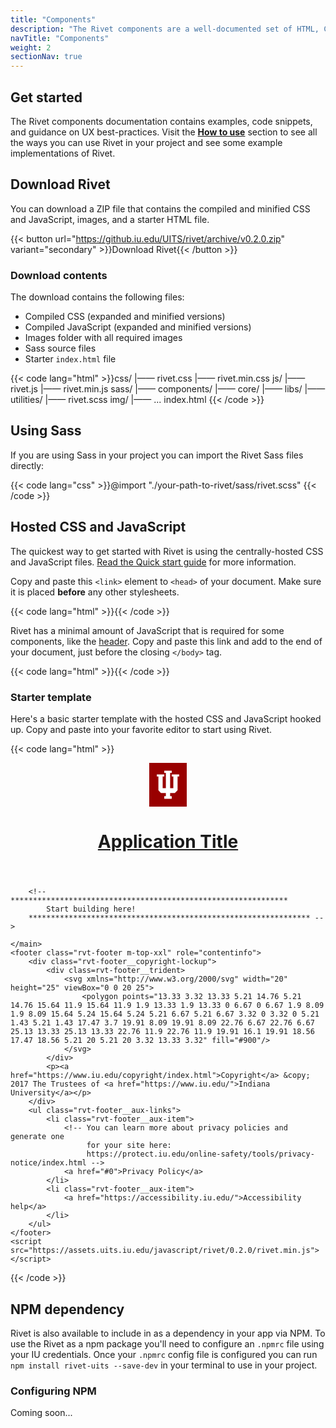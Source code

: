 ```yaml
---
title: "Components"
description: "The Rivet components are a well-documented set of HTML, CSS, and JavaScript assets."
navTitle: "Components"
weight: 2
sectionNav: true
---
```

## Get started
The Rivet components documentation contains examples, code snippets, and guidance on UX best-practices. Visit the [**How to use**](../how-to-use) section to see all the ways you can use Rivet in your project and see some example implementations of Rivet.

## Download Rivet
You can download a ZIP file that contains the compiled and minified CSS and JavaScript, images, and a starter HTML file.

{{< button url="https://github.iu.edu/UITS/rivet/archive/v0.2.0.zip" variant="secondary" >}}Download Rivet{{< /button >}}

### Download contents
The download contains the following files:
- Compiled CSS (expanded and minified versions)
- Compiled JavaScript (expanded and minified versions)
- Images folder with all required images
- Sass source files
- Starter `index.html` file

{{< code lang="html" >}}css/
  |—— rivet.css
  |—— rivet.min.css
js/
  |—— rivet.js
  |—— rivet.min.js
sass/
  |—— components/
  |—— core/
  |—— libs/
  |—— utilities/
  |—— rivet.scss
img/
  |—— ...
index.html
{{< /code >}}

## Using Sass
If you are using Sass in your project you can import the Rivet Sass files directly:

{{< code lang="css" >}}@import "./your-path-to-rivet/sass/rivet.scss"
{{< /code >}}

## Hosted CSS and JavaScript
The quickest way to get started with Rivet is using the centrally-hosted CSS and JavaScript files. [Read the Quick start guide](../how-to-use/quick-start) for more information.

Copy and paste this `<link>` element to `<head>` of your document. Make sure it is placed **before** any other stylesheets.

{{< code lang="html" >}}<link rel="stylesheet" href="https://assets.uits.iu.edu/css/rivet/0.2.0/rivet.min.css">{{< /code >}}

Rivet has a minimal amount of JavaScript that is required for some components, like the [header](../components/navigation/header). Copy and paste this link and add to the end of your document, just before the closing `</body>` tag.

{{< code lang="html" >}}<script src="https://assets.uits.iu.edu/javascript/rivet/0.2.0/rivet.min.js"></script>{{< /code >}}

### Starter template
Here's a basic starter template with the hosted CSS and JavaScript hooked up. Copy and paste into your favorite editor to start using Rivet.

{{< code lang="html" >}}<!DOCTYPE html>
<html lang="en-US">
<head>
    <meta charset="utf-8">
    <meta name="viewport" content="width=device-width, initial-scale=1.0">
    <link rel="stylesheet" href="https://assets.uits.iu.edu/css/rivet/0.2.0/rivet.min.css">
    <title>Rivet starter file</title>
</head>
<body>
    <header class="rvt-header" role="banner">
        <div class="rvt-header__trident">
            <svg xmlns="http://www.w3.org/2000/svg" width="60" height="70" viewBox="0 0 60 70" aria-labelledby="iu-logo">
                <title id="iu-logo">Indiana University</title>
                <rect width="60" height="70" fill="#900"/>
                <polygon points="35.96 18.44 35.96 21.84 38.52 21.84 38.52 40.51 33.41 40.51 33.41 15.9 35.96 15.9 35.96 12.5 24.04 12.5 24.04 15.9 26.58 15.9 26.58 40.51 21.48 40.51 21.48 21.84 24.04 21.84 24.04 18.44 12.09 18.44 12.09 21.84 14.65 21.84 14.65 43.79 18.72 48.15 26.58 48.15 26.58 53.26 24.04 53.26 24.04 57.5 35.96 57.5 35.96 53.26 33.41 53.26 33.41 48.15 40.93 48.15 45.33 43.79 45.33 21.84 47.91 21.84 47.91 18.44 35.96 18.44" fill="#fff"/>
            </svg>
        </div>
        <h1 class="rvt-header__title">
            <a href="#0">Application Title</a>
        </h1>
    </header>
    <main role="main">

        <!-- **************************************************************
            Start building here!
        *************************************************************** -->

    </main>
    <footer class="rvt-footer m-top-xxl" role="contentinfo">
        <div class="rvt-footer__copyright-lockup">
            <div class=rvt-footer__trident>
                <svg xmlns="http://www.w3.org/2000/svg" width="20" height="25" viewBox="0 0 20 25">
                    <polygon points="13.33 3.32 13.33 5.21 14.76 5.21 14.76 15.64 11.9 15.64 11.9 1.9 13.33 1.9 13.33 0 6.67 0 6.67 1.9 8.09 1.9 8.09 15.64 5.24 15.64 5.24 5.21 6.67 5.21 6.67 3.32 0 3.32 0 5.21 1.43 5.21 1.43 17.47 3.7 19.91 8.09 19.91 8.09 22.76 6.67 22.76 6.67 25.13 13.33 25.13 13.33 22.76 11.9 22.76 11.9 19.91 16.1 19.91 18.56 17.47 18.56 5.21 20 5.21 20 3.32 13.33 3.32" fill="#900"/>
                </svg>
            </div>
            <p><a href="https://www.iu.edu/copyright/index.html">Copyright</a> &copy; 2017 The Trustees of <a href="https://www.iu.edu/">Indiana University</a></p>
        </div>
        <ul class="rvt-footer__aux-links">
            <li class="rvt-footer__aux-item">
                <!-- You can learn more about privacy policies and generate one
                     for your site here:
                     https://protect.iu.edu/online-safety/tools/privacy-notice/index.html -->
                <a href="#0">Privacy Policy</a>
            </li>
            <li class="rvt-footer__aux-item">
                <a href="https://accessibility.iu.edu/">Accessibility help</a>
            </li>
        </ul>
    </footer>
    <script src="https://assets.uits.iu.edu/javascript/rivet/0.2.0/rivet.min.js"></script>
</body>
</html>
{{< /code >}}

## NPM dependency
Rivet is also available to include in as a dependency in your app via NPM. To use the Rivet as a npm package you'll need to configure an `.npmrc` file using your IU credentials. Once your `.npmrc` config file is configured you can run `npm install rivet-uits --save-dev` in your terminal to use in your project.

### Configuring NPM
Coming soon...



